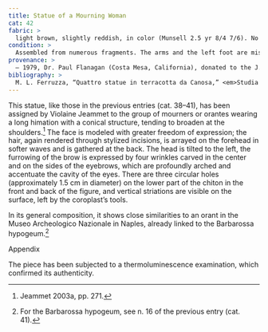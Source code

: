 ```yaml
---
title: Statue of a Mourning Woman
cat: 42
fabric: >
  light brown, slightly reddish, in color (Munsell 2.5 yr 8/4 7/6). No slip or ground layer is preserved on this figure. Polychromy: red pigment on the hair.
condition: >
  Assembled from numerous fragments. The arms and the left foot are missing, and with the exception of areas on the hair, the abraded terracotta surface has been completely stripped of all polychromy and burial accretions. Vertical striations are visible over most of the figure where the artisan scraped a tool over the surface to smooth it. The interior shows signs of being pressed and worked with hands. There are striations running horizontally across the inside and fingerprints are present in several areas. There are two firing cracks, both in the back of the figure.[^1]
provenance: >
  – 1979, Dr. Paul Flanagan (Costa Mesa, California), donated to the J. Paul Getty Museum, 1979.
bibliography: >
  M. L. Ferruzza, “Quattro statue in terracotta da Canosa,” <em>Studia Varia from the J. Paul Getty Museum</em> 1 (1993), p. 77, figs. 6a–b; F. van der Wielen-van Ommeren, “Orantes, canosines,” <em>Genève et l’Italie: Mélanges de la Société genevoise d’études italiennes</em> (1999), pp. 43–65, no. 24; Jeammet 2003a, pp. 271 and 290, no. 39.
---
```


This statue, like those in the previous entries (cat. 38–41), has been
assigned by Violaine Jeammet to the group of mourners or orantes wearing
a long himation with a conical structure, tending to broaden at the
shoulders.[^2] The face is modeled with greater freedom of expression;
the hair, again rendered through stylized incisions, is arrayed on the
forehead in softer waves and is gathered at the back. The head is tilted
to the left, the furrowing of the brow is expressed by four wrinkles
carved in the center and on the sides of the eyebrows, which are
profoundly arched and accentuate the cavity of the eyes. There are three
circular holes (approximately 1.5 cm in diameter) on the lower part of
the chiton in the front and back of the figure, and vertical striations
are visible on the surface, left by the coroplast’s tools.

In its general composition, it shows close similarities to an orant in
the Museo Archeologico Nazionale in Naples, already linked to the
Barbarossa hypogeum.[^3]

Appendix

The piece has been subjected to a thermoluminescence examination, which
confirmed its authenticity.

[^1]: The head is thought to be associated with the m4-mold type of
    Jeammet’s classification: <span
    class="smcaps">Jeammet</span> 2003a, p. 290. See
    in particular the orant published in <span
    class="smcaps">Levi</span> 1926, no. 235, inv.
    22246; and also S. De Caro, *La Magna Grecia nelle collezioni del
    Museo archeologico di Napoli* (Naples, 1996), p. 151, no. 11.

[^2]: <span class="smcaps">Jeammet</span> 2003a, pp.
    271.

[^3]: For the Barbarossa hypogeum, see n. 16 of the previous entry (cat.
    41).

